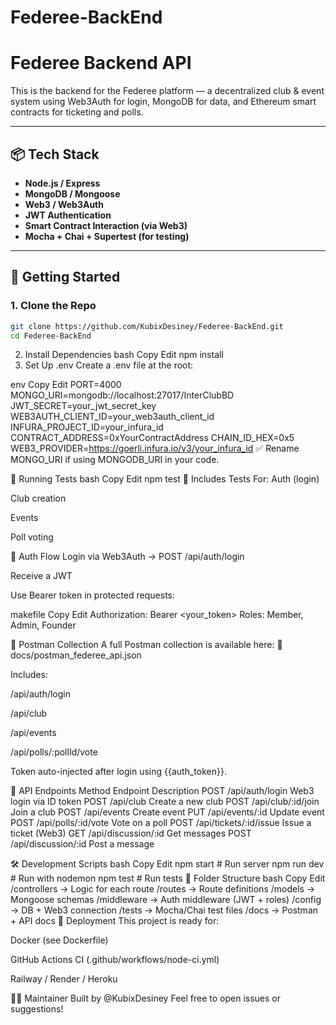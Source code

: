 # Federee-BackEnd
# Federee Backend API

This is the backend for the Federee platform — a decentralized club & event system using Web3Auth for login, MongoDB for data, and Ethereum smart contracts for ticketing and polls.

---

## 📦 Tech Stack

- **Node.js / Express**
- **MongoDB / Mongoose**
- **Web3 / Web3Auth**
- **JWT Authentication**
- **Smart Contract Interaction (via Web3)**
- **Mocha + Chai + Supertest (for testing)**

---

## 🚀 Getting Started

### 1. Clone the Repo

```bash
git clone https://github.com/KubixDesiney/Federee-BackEnd.git
cd Federee-BackEnd
```
2. Install Dependencies
bash
Copy
Edit
npm install
3. Set Up .env
Create a .env file at the root:

env
Copy
Edit
PORT=4000
MONGO_URI=mongodb://localhost:27017/InterClubBD
JWT_SECRET=your_jwt_secret_key
WEB3AUTH_CLIENT_ID=your_web3auth_client_id
INFURA_PROJECT_ID=your_infura_id
CONTRACT_ADDRESS=0xYourContractAddress
CHAIN_ID_HEX=0x5
WEB3_PROVIDER=https://goerli.infura.io/v3/your_infura_id
✅ Rename MONGO_URI if using MONGODB_URI in your code.

🧪 Running Tests
bash
Copy
Edit
npm test
🧬 Includes Tests For:
Auth (login)

Club creation

Events

Poll voting

🔐 Auth Flow
Login via Web3Auth → POST /api/auth/login

Receive a JWT

Use Bearer token in protected requests:

makefile
Copy
Edit
Authorization: Bearer <your_token>
Roles: Member, Admin, Founder

📮 Postman Collection
A full Postman collection is available here:
📁 docs/postman_federee_api.json

Includes:

/api/auth/login

/api/club

/api/events

/api/polls/:pollId/vote

Token auto-injected after login using {{auth_token}}.

📡 API Endpoints
Method	Endpoint	Description
POST	/api/auth/login	Web3 login via ID token
POST	/api/club	Create a new club
POST	/api/club/:id/join	Join a club
POST	/api/events	Create event
PUT	/api/events/:id	Update event
POST	/api/polls/:id/vote	Vote on a poll
POST	/api/tickets/:id/issue	Issue a ticket (Web3)
GET	/api/discussion/:id	Get messages
POST	/api/discussion/:id	Post a message

🛠 Development Scripts
bash
Copy
Edit
npm start        # Run server
npm run dev      # Run with nodemon
npm test         # Run tests
🧱 Folder Structure
bash
Copy
Edit
/controllers      → Logic for each route
/routes           → Route definitions
/models           → Mongoose schemas
/middleware       → Auth middleware (JWT + roles)
/config           → DB + Web3 connection
/tests            → Mocha/Chai test files
/docs             → Postman + API docs
🚀 Deployment
This project is ready for:

 Docker (see Dockerfile)

 GitHub Actions CI (.github/workflows/node-ci.yml)

 Railway / Render / Heroku

👨‍💻 Maintainer
Built by @KubixDesiney
Feel free to open issues or suggestions!
